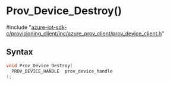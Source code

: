 # Prov_Device_Destroy()

\#include "[azure-iot-sdk-c/provisioning_client/inc/azure_prov_client/prov_device_client.h](../iot-c-ref-prov-device-client-h.md)"  

## Syntax

```C
void Prov_Device_Destroy(
  PROV_DEVICE_HANDLE  prov_device_handle
);
```

